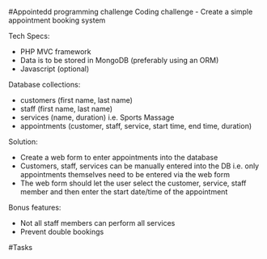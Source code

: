 #Appointedd programming challenge
Coding challenge - Create a simple appointment booking system

Tech Specs:

- PHP MVC framework
- Data is to be stored in MongoDB (preferably using an ORM)
- Javascript (optional)

Database collections:

- customers (first name, last name)
- staff (first name, last name)
- services (name, duration) i.e. Sports Massage
- appointments (customer, staff, service, start time, end time, duration)

Solution:

- Create a web form to enter appointments into the database
- Customers, staff, services can be manually entered into the DB i.e. only appointments themselves need to be entered via the web form
- The web form should let the user select the customer, service, staff member and then enter the start date/time of the appointment

Bonus features:

- Not all staff members can perform all services
- Prevent double bookings

#Tasks

